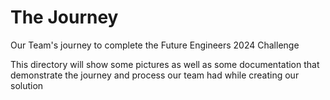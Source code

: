 # The Journey
Our Team's journey to complete the Future Engineers 2024 Challenge

This directory will show some pictures as well as some documentation that demonstrate the journey and process our team had while creating our solution

